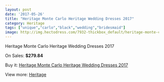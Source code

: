 ```yaml
---
layout: post
date: '2017-05-26'
title: "Heritage Monte Carlo Heritage Wedding Dresses 2017"
category: Heritage
tags: ["unique","carlo","black","wedding","bridesmaid"]
image: http://img.hectodress.com/7932-thickbox_default/heritage-monte-carlo-heritage-wedding-dresses-2013.jpg
---
```

Heritage Monte Carlo Heritage Wedding Dresses 2017

On Sales: **$279.84**
<a href="https://www.hectodress.com/heritage/3976-heritage-monte-carlo-heritage-wedding-dresses-2013.html"><amp-img layout="responsive" width="600" height="600" src="//img.hectodress.com/7932-thickbox_default/heritage-monte-carlo-heritage-wedding-dresses-2013.jpg" alt="Heritage Monte Carlo Heritage Wedding Dresses 2017 0" /></a>
<a href="https://www.hectodress.com/heritage/3976-heritage-monte-carlo-heritage-wedding-dresses-2013.html"><amp-img layout="responsive" width="600" height="600" src="//img.hectodress.com/7934-thickbox_default/heritage-monte-carlo-heritage-wedding-dresses-2013.jpg" alt="Heritage Monte Carlo Heritage Wedding Dresses 2017 1" /></a>
<a href="https://www.hectodress.com/heritage/3976-heritage-monte-carlo-heritage-wedding-dresses-2013.html"><amp-img layout="responsive" width="600" height="600" src="//img.hectodress.com/7933-thickbox_default/heritage-monte-carlo-heritage-wedding-dresses-2013.jpg" alt="Heritage Monte Carlo Heritage Wedding Dresses 2017 2" /></a>

Buy it: [Heritage Monte Carlo Heritage Wedding Dresses 2017](https://www.hectodress.com/heritage/3976-heritage-monte-carlo-heritage-wedding-dresses-2013.html "Heritage Monte Carlo Heritage Wedding Dresses 2017")

View more: [Heritage](https://www.hectodress.com/70-heritage "Heritage")